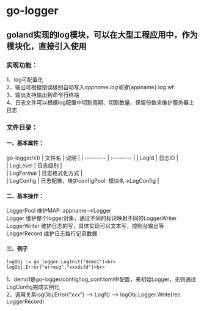 # go-logger
## goland实现的log模块，可以在大型工程应用中，作为模块化，直接引入使用
### 实现功能：
1、log可配置化<br>
2、输出可根据错误级别自动写入${appname}.log 或者${appname}.log.wf <br>
3、输出支持输出到命令行终端 <br>
4、日志文件可以根据log配置中切割周期、切割数量、保留份数来维护服务器上日志<br>

### 文件目录：
#### 一、基本属性：
go-logger/x1/
| 文件名    |    说明  | 
| :-------- |  :-------- | 
| LogId    | 日志ID |   
| LogLevel    | 日志级别 |  
| LogFormat    | 日志格式化方式 |  
| LogConfig    | 日志配置，维护configPool: 模块名->LogConfig |  


#### 二、基本操作：
LoggerPool      维护MAP: appname-->Logger<br>
Logger          维护整个logger对象，通过不同的标识映射不同的LoggerWriter<br>
LoggerWriter    维护日志的写，具体实现可以文本写，控制台输出等<br>
LoggerRecord    维护日志每行记录数据<br>

#### 三、例子
```
logObj := go_logger.LogInit("demo1")<br>
logObj.Error("errmsg","xxxdsfd")<br>
````
1、demo1是go-logger/config/log_conf.toml中配置，来初始Logger，无则通过LogConfig完成实例化<br>
2、调用关系logObj.Error("xxx") --> Logf() --> logObj.Logger.Write(rec LoggerRecord)<br>
